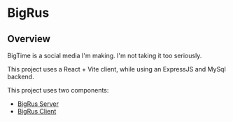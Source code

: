 # BigRus
## Overview

BigTime is a social media I'm making. I'm not taking it too seriously.

This project uses a React + Vite client, while using an ExpressJS and MySql backend.

This project uses two components:
- [BigRus Server](https://github.com/rusluck/BigRusServer.git)
- [BigRus Client](https://github.com/rusluck/BigRusClient.git)